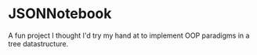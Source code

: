 # JSONNotebook
A fun project I thought I'd try my hand at to implement OOP paradigms in a tree datastructure.
